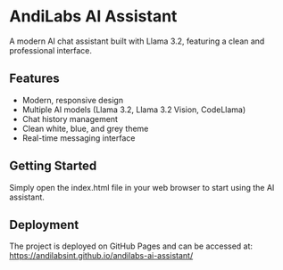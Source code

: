 # AndiLabs AI Assistant

A modern AI chat assistant built with Llama 3.2, featuring a clean and professional interface.

## Features

- Modern, responsive design
- Multiple AI models (Llama 3.2, Llama 3.2 Vision, CodeLlama)
- Chat history management
- Clean white, blue, and grey theme
- Real-time messaging interface

## Getting Started

Simply open the index.html file in your web browser to start using the AI assistant.

## Deployment

The project is deployed on GitHub Pages and can be accessed at: https://andilabsint.github.io/andilabs-ai-assistant/
